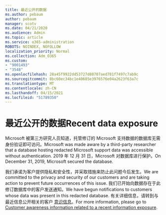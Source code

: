 ```yaml
---
title: 最近公开的数据
ms.author: pebaum
author: pebaum
manager: scotv
ms.date: 04/21/2020
ms.audience: Admin
ms.topic: article
ms.service: o365-administration
ROBOTS: NOINDEX, NOFOLLOW
localization_priority: Normal
ms.collection: Adm_O365
ms.custom:
- "9001493"
- "3548"
ms.openlocfilehash: 28a45f9922dd53727d80707aed781f7497c7ab9c
ms.sourcegitcommit: 8bc60ec34bc1e40685e3976576e04a2623f63a7c
ms.translationtype: MT
ms.contentlocale: zh-CN
ms.lasthandoff: 04/15/2021
ms.locfileid: "51789350"
---
```

# <a name="recent-data-exposure"></a><span data-ttu-id="4d6c7-102">最近公开的数据</span><span class="sxs-lookup"><span data-stu-id="4d6c7-102">Recent data exposure</span></span>

<span data-ttu-id="4d6c7-103">Microsoft 被第三方研究人员知道，托管修订的 Microsoft 支持数据的数据库无需身份验证即可访问。</span><span class="sxs-lookup"><span data-stu-id="4d6c7-103">Microsoft was made aware by a third-party researcher that a database hosting redacted Microsoft support data was accessible without authentication.</span></span> <span data-ttu-id="4d6c7-104">2019 年 12 月 31 日，Microsoft 对数据库进行保护。</span><span class="sxs-lookup"><span data-stu-id="4d6c7-104">On December 31, 2019, Microsoft secured the database.</span></span>

<span data-ttu-id="4d6c7-105">我们承诺为客户提供隐私和安全性，并采取措施来防止此问题今后发生。</span><span class="sxs-lookup"><span data-stu-id="4d6c7-105">We are committed to the privacy and security of our customers and are taking action to prevent future occurrences of this issue.</span></span> <span data-ttu-id="4d6c7-106">我们已开始向数据存在于此修订数据库中的客户发送通知。</span><span class="sxs-lookup"><span data-stu-id="4d6c7-106">We have begun notifications to customers whose data was present in this redacted database.</span></span> <span data-ttu-id="4d6c7-107">有关详细信息，请转到与最近信息公开相关的客户 [意识信息](https://aka.ms/privacyinfo)。</span><span class="sxs-lookup"><span data-stu-id="4d6c7-107">For more information, please go to [Customer awareness information related to a recent information exposure](https://aka.ms/privacyinfo).</span></span>
